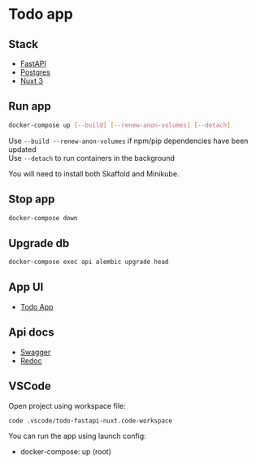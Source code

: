 # Todo app

## Stack

- [FastAPI](https://fastapi.tiangolo.com/)
- [Postgres](https://www.postgresql.org/)
- [Nuxt 3](https://nuxt.com/)

## Run app

```bash
docker-compose up [--build] [--renew-anon-volumes] [--detach]
```

Use `--build --renew-anon-volumes` if npm/pip dependencies have been updated  
Use `--detach` to run containers in the background

You will need to install both Skaffold and Minikube.

## Stop app

```bash
docker-compose down
```

## Upgrade db

```bash
docker-compose exec api alembic upgrade head
```

## App UI

- [Todo App](http://localhost:3000)

## Api docs

- [Swagger](http://localhost:8000/docs)
- [Redoc](http://localhost:8000/redoc)

## VSCode

Open project using workspace file:

```bash
code .vscode/todo-fastapi-nuxt.code-workspace
```

You can run the app using launch config:

- docker-compose: up (root)
